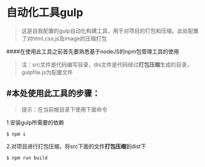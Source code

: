 # 自动化工具gulp

> 这是自我配置的gulp自动化构建工具，用于对项目的打包和压缩。此处配置了对html,css,js及image的压缩打包

####在使用此工具之前首先要熟悉基于nodeJS的npm包管理工具的使用

> 注：src文件是代码编写目录，dis文件是代码经过**打包压缩**生成的目录，gulpfile.js为配置文件

## #本处使用此工具的步骤：

> 提示：在当前根目录下使用下面命令

1.安装gulp所需要的依赖

```shell
$ npm i
```

2.对项目进行打包压缩，将src下面的文件**打包压缩**到dist下

```shell
$ npm run build
```

